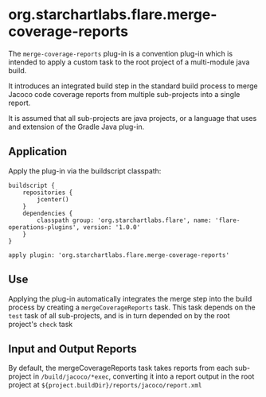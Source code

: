 # org.starchartlabs.flare.merge-coverage-reports

The `merge-coverage-reports` plug-in is a convention plug-in which is intended to apply a custom task to the root project of a multi-module java build.

It introduces an integrated build step in the standard build process to merge Jacoco code coverage reports from multiple sub-projects into a single report.

It is assumed that all sub-projects are java projects, or a language that uses and extension of the Gradle Java plug-in.

## Application

Apply the plug-in via the buildscript classpath:

```
buildscript {
    repositories {
        jcenter()
    }
    dependencies {
        classpath group: 'org.starchartlabs.flare', name: 'flare-operations-plugins', version: '1.0.0'
    }
}

apply plugin: 'org.starchartlabs.flare.merge-coverage-reports'
```

## Use

Applying the plug-in automatically integrates the merge step into the build process by creating a `mergeCoverageReports` task. This task depends on the `test` task of all sub-projects, and is in turn depended on by the root project's `check` task

## Input and Output Reports

By default, the mergeCoverageReports task takes reports from each sub-project in `/build/jacoco/*exec`, converting it into a report output in the root project at `${project.buildDir}/reports/jacoco/report.xml`
